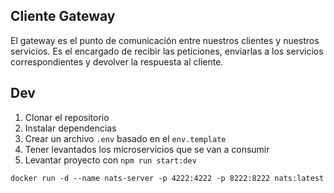 ## Cliente Gateway

El gateway es el punto de comunicación entre nuestros clientes y nuestros servicios. Es el encargado de recibir las peticiones, enviarlas a los servicios correspondientes y devolver la respuesta al cliente.

## Dev

1. Clonar el repositorio
2. Instalar dependencias
3. Crear un archivo `.env` basado en el `env.template`
4. Tener levantados los microservicios que se van a consumir
5. Levantar proyecto con `npm run start:dev`

```
docker run -d --name nats-server -p 4222:4222 -p 8222:8222 nats:latest
```
